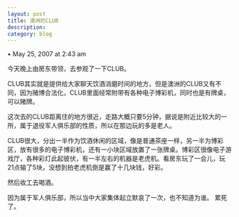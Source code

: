 ```yaml
---
layout: post
title: 澳洲的CLUB
description: 
category: blog
---
```

• May 25, 2007 at 2:43 am 

今天晚上由房东带领，去参观了一下CLUB。

CLUB其实就是提供给大家聊天饮酒消磨时间的地方，但是澳洲的CLUB又有不同，因为赌博合法化，CLUB里面经常附带有各种电子博彩机，同时也是有牌桌，可以赌牌。

这次去的CLUB距离住的地方很近，走路大概只要5分钟，据说是附近比较大的一所，属于退役军人俱乐部的性质，所以在那边玩的多是老人。

CLUB很大，分出一半作为饮酒休闲的区域，像是普通茶座一样，另一半为博彩区，放有很多的电子博彩机，还有一小块区域放置了一张牌桌。博彩区很像电子游戏厅，各种彩灯此起彼伏，有一半左右的机器是老虎机。看房东玩了一会儿，玩21点输了5块，没想到拍老虎机倒是赢了十几块钱，好彩。

然后收工去喝酒。

因为属于军人俱乐部，所以当中大家集体起立默哀了一次，也不知道为谁。
累死了。